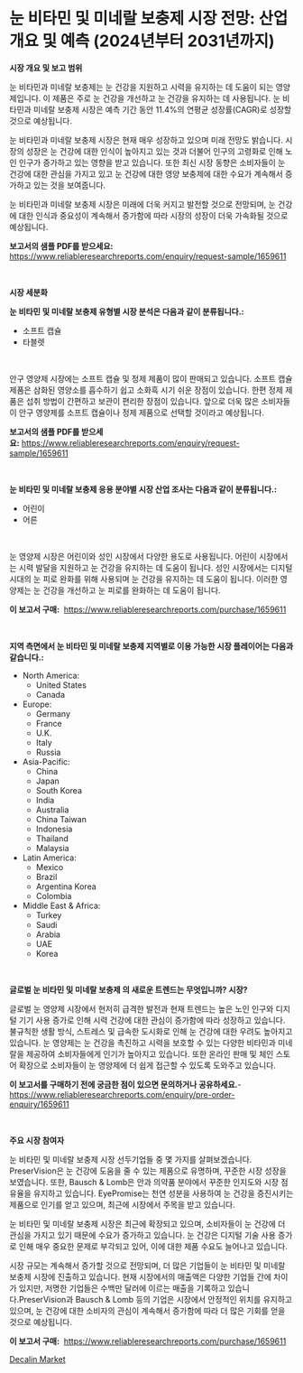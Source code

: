 <p><h1>눈 비타민 및 미네랄 보충제 시장 전망: 산업 개요 및 예측 (2024년부터 2031년까지)</h1></p><p><strong>시장 개요 및 보고 범위</strong></p>
<p><p>눈 비타민과 미네랄 보충제는 눈 건강을 지원하고 시력을 유지하는 데 도움이 되는 영양제입니다. 이 제품은 주로 눈 건강을 개선하고 눈 건강을 유지하는 데 사용됩니다. 눈 비타민과 미네랄 보충제 시장은 예측 기간 동안 11.4%의 연평균 성장률(CAGR)로 성장할 것으로 예상됩니다.</p><p>눈 비타민과 미네랄 보충제 시장은 현재 매우 성장하고 있으며 미래 전망도 밝습니다. 시장의 성장은 눈 건강에 대한 인식이 높아지고 있는 것과 더불어 인구의 고령화로 인해 노인 인구가 증가하고 있는 영향을 받고 있습니다. 또한 최신 시장 동향은 소비자들이 눈 건강에 대한 관심을 가지고 있고 눈 건강에 대한 영양 보충제에 대한 수요가 계속해서 증가하고 있는 것을 보여줍니다.</p><p>눈 비타민과 미네랄 보충제 시장은 미래에 더욱 커지고 발전할 것으로 전망되며, 눈 건강에 대한 인식과 중요성이 계속해서 증가함에 따라 시장의 성장이 더욱 가속화될 것으로 예상됩니다.</p></p>
<p><strong>보고서의 샘플 PDF를 받으세요:</strong> <a href="https://www.reliableresearchreports.com/enquiry/request-sample/1659611">https://www.reliableresearchreports.com/enquiry/request-sample/1659611</a></p>
<p>&nbsp;</p>
<p><strong>시장 세분화</strong></p>
<p><strong>눈 비타민 및 미네랄 보충제 유형별 시장 분석은 다음과 같이 분류됩니다.:</strong></p>
<p><ul><li>소프트 캡슐</li><li>타블렛</li></ul></p>
<p>&nbsp;</p>
<p><p>안구 영양제 시장에는 소프트 캡슐 및 정제 제품이 많이 판매되고 있습니다. 소프트 캡슐 제품은 삼화된 영양소를 흡수하기 쉽고 소화흑 시기 쉬운 장점이 있습니다. 한편 정제 제품은 섭취 방법이 간편하고 보관이 편리한 장점이 있습니다. 앞으로 더욱 많은 소비자들이 안구 영양제를 소프트 캡슐이나 정제 제품으로 선택할 것이라고 예상됩니다.</p></p>
<p><strong>보고서의 샘플 PDF를 받으세요:</strong>&nbsp;<a href="https://www.reliableresearchreports.com/enquiry/request-sample/1659611">https://www.reliableresearchreports.com/enquiry/request-sample/1659611</a></p>
<p>&nbsp;</p>
<p><strong> 눈 비타민 및 미네랄 보충제 응용 분야별 시장 산업 조사는 다음과 같이 분류됩니다.:</strong></p>
<p><ul><li>어린이</li><li>어른</li></ul></p>
<p>&nbsp;</p>
<p><p>눈 영양제 시장은 어린이와 성인 시장에서 다양한 용도로 사용됩니다. 어린이 시장에서는 시력 발달을 지원하고 눈 건강을 유지하는 데 도움이 됩니다. 성인 시장에서는 디지털 시대의 눈 피로 완화를 위해 사용되며 눈 건강을 유지하는 데 도움이 됩니다. 이러한 영양제는 눈 건강을 개선하고 눈 피로를 완화하는 데 도움이 됩니다.</p></p>
<p><strong>이 보고서 구매:</strong>&nbsp; <a href="https://www.reliableresearchreports.com/purchase/1659611">https://www.reliableresearchreports.com/purchase/1659611</a></p>
<p>&nbsp;</p>
<p><strong>지역 측면에서 눈 비타민 및 미네랄 보충제 지역별로 이용 가능한 시장 플레이어는 다음과 같습니다.:</strong></p>
<p><ul>
    <li>
        North America:
        <ul>
            <li>United States</li>
            <li>Canada</li>
        </ul>
    </li>
    <li>
        Europe:
        <ul>
            <li>Germany</li>
            <li>France</li>
            <li>U.K.</li>
            <li>Italy</li>
            <li>Russia</li>
        </ul>
    </li>
    <li>
        Asia-Pacific:
        <ul>
            <li>China</li>
            <li>Japan</li>
            <li>South Korea</li>
            <li>India</li>
            <li>Australia</li>
            <li>China Taiwan</li>
            <li>Indonesia</li>
            <li>Thailand</li>
            <li>Malaysia</li>
        </ul>
    </li>
    <li>
        Latin America:
        <ul>
            <li>Mexico</li>
            <li>Brazil</li>
            <li>Argentina Korea</li>
            <li>Colombia</li>
        </ul>
    </li>
    <li>
        Middle East & Africa:
        <ul>
            <li>Turkey</li>
            <li>Saudi</li>
            <li>Arabia</li>
            <li>UAE</li>
            <li>Korea</li>
        </ul>
    </li>
    </ul></p>
<p>&nbsp;</p>
<p><strong>글로벌 눈 비타민 및 미네랄 보충제 의 새로운 트렌드는 무엇입니까? 시장?</strong></p>
<p><p>글로벌 눈 영양제 시장에서 현저히 급격한 발전과 현재 트렌드는 높은 노인 인구와 디지털 기기 사용 증가로 인해 시력 건강에 대한 관심이 증가함에 따라 성장하고 있습니다. 불규칙한 생활 방식, 스트레스 및 급속한 도시화로 인해 눈 건강에 대한 우려도 높아지고 있습니다. 눈 영양제는 눈 건강을 촉진하고 시력을 보호할 수 있는 다양한 비타민과 미네랄을 제공하여 소비자들에게 인기가 높아지고 있습니다. 또한 온라인 판매 및 체인 스토어 확장으로 소비자들이 눈 영양제에 더 쉽게 접근할 수 있도록 도와주고 있습니다.</p></p>
<p><strong>이 보고서를 구매하기 전에 궁금한 점이 있으면 문의하거나 공유하세요.</strong>- <a href="https://www.reliableresearchreports.com/enquiry/pre-order-enquiry/1659611">https://www.reliableresearchreports.com/enquiry/pre-order-enquiry/1659611</a></p>
<p>&nbsp;</p>
<p><strong>주요 시장 참여자</strong></p>
<p><p>눈 비타민 및 미네랄 보충제 시장 선두기업들 중 몇 가지를 살펴보겠습니다. PreserVision은 눈 건강에 도움을 줄 수 있는 제품으로 유명하며, 꾸준한 시장 성장을 보였습니다. 또한, Bausch & Lomb은 안과 의약품 분야에서 꾸준한 인지도와 시장 점유율을 유지하고 있습니다. EyePromise는 천연 성분을 사용하여 눈 건강을 증진시키는 제품으로 인기를 얻고 있으며, 최근에 시장에서 주목을 받고 있습니다.</p><p>눈 비타민 및 미네랄 보충제 시장은 최근에 확장되고 있으며, 소비자들이 눈 건강에 더 관심을 가지고 있기 때문에 수요가 증가하고 있습니다. 눈 건강은 디지털 기술 사용 증가로 인해 매우 중요한 문제로 부각되고 있어, 이에 대한 제품 수요도 늘어나고 있습니다.</p><p>시장 규모는 계속해서 증가할 것으로 전망되며, 더 많은 기업들이 눈 비타민 및 미네랄 보충제 시장에 진출하고 있습니다. 현재 시장에서의 매출액은 다양한 기업들 간에 차이가 있지만, 저명한 기업들은 수백만 달러에 이르는 매출을 기록하고 있습니다.PreserVision과 Bausch & Lomb 등의 기업은 시장에서 안정적인 위치를 유지하고 있으며, 눈 건강에 대한 소비자의 관심이 계속해서 증가함에 따라 더 많은 기회를 얻을 것으로 예상됩니다.</p></p>
<p><strong>이 보고서 구매:</strong>&nbsp;&nbsp;<a href="https://www.reliableresearchreports.com/purchase/1659611">https://www.reliableresearchreports.com/purchase/1659611</a></p>
<p><p><a href="https://fearless-okapi-6c8.notion.site/Decalin-Market-Challenges-Opportunities-and-Growth-Drivers-and-Major-Market-Players-forecasted-fo-287ce6168df9463dbef4a6d2718a4f1a">Decalin Market</a></p></p>

